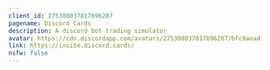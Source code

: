```yaml
---
client_id: 275388037817696287
pagename: Discord Cards
description: A discord bot trading simulator
avatar: https://cdn.discordapp.com/avatars/275388037817696287/bfc9aeadf4d178b72f3f033258da6cc1.png
link: https://invite.discord.cards/
nsfw: false
---
```

